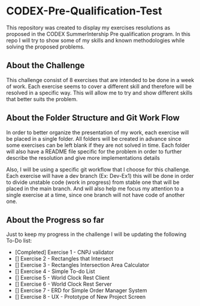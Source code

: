 # CODEX-Pre-Qualification-Test

This repository was created to display my exercises resolutions as proposed in the CODEX SummerIntership Pre qualification program. In this repo I will try to show some of my skills and known methodologies while solving the proposed problems.

## About the Challenge

This challenge consist of 8 exercises that are intended to be done in a week of work. Each exercise seems to cover a different skill and therefore will be resolved in a specific way. This will allow me to try and show different skills that better suits the problem.

## About the Folder Structure and Git Work Flow

In order to better organize the presentation of my work, each exercise will be placed in a single folder. All folders will be created in advance since some exercises can be left blank if they are not solved in time. Each folder will also have a README file specific for the problem in order to further describe the resolution and give more implementations details

Also, I will be using a specific git workflow that I choose for this challenge. Each exercise will have a dev branch (Ex: Dev-Ex1) this will be done in order to divide unstable code (work in progress) from stable one that will be placed in the main branch. And will also help me focus my attention to a single exercise at a time, since one branch will not have code of another one.

## About the Progress so far

Just to keep my progress in the challenge I will be updating the following To-Do list:

- [Completed] Exercise 1 - CNPJ validator
- [] Exercise 2 - Rectangles that Intersect
- [] Exercise 3 - Rectangles Intersection Area Calculator
- [] Exercise 4 - Simple To-do List
- [] Exercise 5 - World Clock Rest Client
- [] Exercise 6 - World Clock Rest Server
- [] Exercise 7 - ERD for Simple Order Manager System
- [] Exercise 8 - UX - Prototype of New Project Screen
